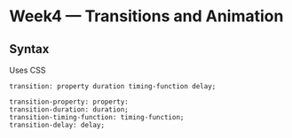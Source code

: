 # Week4 — Transitions and Animation

## Syntax
Uses CSS

```
transition: property duration timing-function delay;

transition-property: property:
transition-duration: duration;
transition-timing-function: timing-function;
transition-delay: delay;
```
